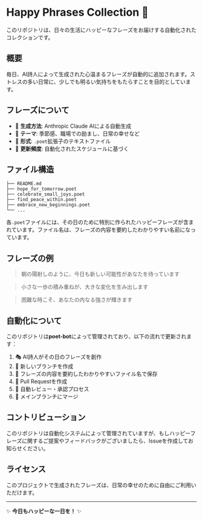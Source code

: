 # Happy Phrases Collection 🌟

このリポジトリは、日々の生活にハッピーなフレーズをお届けする自動化されたコレクションです。

## 概要

毎日、AI詩人によって生成された心温まるフレーズが自動的に追加されます。ストレスの多い日常に、少しでも明るい気持ちをもたらすことを目的としています。

## フレーズについて

- 🤖 **生成方法**: Anthropic Claude AIによる自動生成
- 🎨 **テーマ**: 季節感、職場での励まし、日常の幸せなど
- 📝 **形式**: `.poet`拡張子のテキストファイル
- 🔄 **更新頻度**: 自動化されたスケジュールに基づく

## ファイル構造

```
├── README.md
├── hope_for_tomorrow.poet
├── celebrate_small_joys.poet
├── find_peace_within.poet
├── embrace_new_beginnings.poet
└── ...
```

各`.poet`ファイルには、その日のために特別に作られたハッピーフレーズが含まれています。ファイル名は、フレーズの内容を要約したわかりやすい名前になっています。

## フレーズの例

> 朝の陽射しのように、今日も新しい可能性があなたを待っています

> 小さな一歩の積み重ねが、大きな変化を生み出します

> 困難な時こそ、あなたの内なる強さが輝きます

## 自動化について

このリポジトリは**poet-bot**によって管理されており、以下の流れで更新されます：

1. 🎭 AI詩人がその日のフレーズを創作
2. 🌿 新しいブランチを作成
3. 📄 フレーズの内容を要約したわかりやすいファイル名で保存
4. 🔄 Pull Requestを作成
5. 👥 自動レビュー・承認プロセス
6. 🎯 メインブランチにマージ

## コントリビューション

このリポジトリは自動化システムによって管理されていますが、もしハッピーフレーズに関するご提案やフィードバックがございましたら、Issueを作成してお知らせください。

## ライセンス

このプロジェクトで生成されたフレーズは、日常の幸せのために自由にご利用いただけます。

---

✨ **今日もハッピーな一日を！** ✨